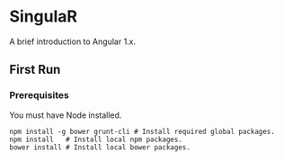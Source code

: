 # SingulaR

A brief introduction to Angular 1.x.

## First Run

### Prerequisites

You must have Node installed.

    npm install -g bower grunt-cli # Install required global packages.
    npm install   # Install local npm packages.
    bower install # Install local bower packages.
